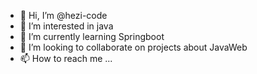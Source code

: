 - 👋 Hi, I’m @hezi-code
- 👀 I’m interested in java
- 🌱 I’m currently learning Springboot
- 💞️ I’m looking to collaborate on projects about JavaWeb
- 📫 How to reach me ...

<!---
hezi-code/hezi-code is a ✨ special ✨ repository because its `README.md` (this file) appears on your GitHub profile.
You can click the Preview link to take a look at your changes.
--->
